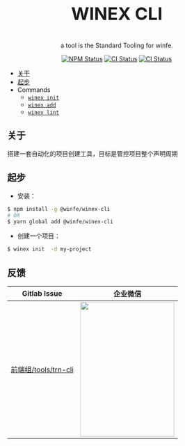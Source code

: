 
<p align="center" style="font-size:40px;font-weight:700">
  WINEX CLI 
</p>

<p align="center">
  a tool is the Standard Tooling for winfe.
</p>

<p align="center">
  <a href="https://www.npmjs.com/package/@winfe/winex-cli"><img alt="NPM Status" src="https://img.shields.io/npm/v/@winfe/winex-cli.svg?style=flat"/></a>
  <a href="https://circleci.com/gh/cool-fe/winex-cli/tree/main"><img alt="CI Status" src="https://circleci.com/gh/cool-fe/winex-cli/tree/dev.svg?style=shield"/></a>
  <a href="https://lerna.js.org/"><img alt="CI Status" src="https://img.shields.io/badge/maintained%20with-lerna-cc00ff.svg" /></a>
</p>


- [关于](#关于)
- [起步](#起步)
- Commands
  - [`winex init`](./commands/init#readme)
  - [`winex add`](./commands/add#readme)
  - [`winex lint`](./commands/lint#readme)


## 关于

搭建一套自动化的项目创建工具，目标是管控项目整个声明周期

## 起步

- 安装：

```bash
$ npm install -g @winfe/winex-cli
# OR
$ yarn global add @winfe/winex-cli
```

- 创建一个项目：

```bash
$ winex init  -d my-project
```

## 反馈

|                               Gitlab Issue                                |                                                        企业微信                                                         |
| :-----------------------------------------------------------------------: | :---------------------------------------------------------------------------------------------------------------------: |
| [前端组/tools/trn-cli](http://git.tanzk.cn/frontend/tools/trn-cli/issues) | <img src="https://res.shiguangkey.com/homework/2021/1/14/0c8f16efa0/16106114750744299.jpg" width="216"  height="310" /> |
